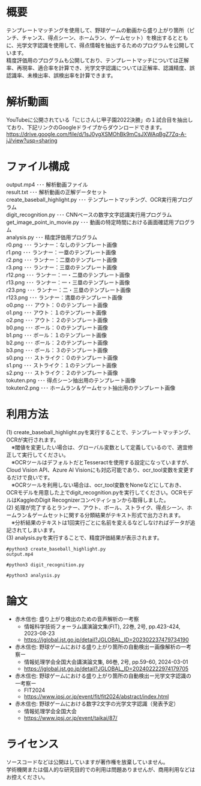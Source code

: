 # 概要
テンプレートマッチングを使用して、野球ゲームの動画から盛り上がり箇所（ピンチ、チャンス、得点シーン、ホームラン、ゲームセット）を検出するとともに、光学文字認識を使用して、得点情報を抽出するためのプログラムを公開しています。  
精度評価用のプログラムも公開しており、テンプレートマッチについては正解率、再現率、適合率を計算でき、光学文字認識については正解率、認識精度、誤認識率、未検出率、誤検出率を計算できます。  
  
# 解析動画
YouTubeに公開されている「にじさんじ甲子園2022決勝」の１試合目を抽出しており、下記リンクのGoogleドライブからダウンロードできます。  
https://drive.google.com/file/d/1sJ0ygXSMOhBk9mCsJXWAqBgZ7Zq-A-jJ/view?usp=sharing  
  
# ファイル構成
output.mp4 ･･･ 解析動画ファイル  
result.txt ･･･ 解析動画の正解データセット  
create_baseball_highlight.py ･･･ テンプレートマッチング、OCR実行用プログラム  
digit_recognition.py ･･･ CNNベースの数字文字認識実行用プログラム
get_image_point_in_movie.py ･･･ 動画の特定時間における画面確認用プログラム  
analysis.py ･･･ 精度評価用プログラム  
r0.png ･･･ ランナー：なしのテンプレート画像  
r1.png ･･･ ランナー：一塁のテンプレート画像  
r2.png ･･･ ランナー：二塁のテンプレート画像  
r3.png ･･･ ランナー：三塁のテンプレート画像  
r12.png ･･･ ランナー：一・二塁のテンプレート画像  
r13.png ･･･ ランナー：一・三塁のテンプレート画像  
r23.png ･･･ ランナー：二・三塁のテンプレート画像  
r123.png ･･･ ランナー：満塁のテンプレート画像  
o0.png ･･･ アウト：０のテンプレート画像  
o1.png ･･･ アウト：１のテンプレート画像  
o2.png ･･･ アウト：２のテンプレート画像  
b0.png ･･･ ボール：０のテンプレート画像  
b1.png ･･･ ボール：１のテンプレート画像  
b2.png ･･･ ボール：２のテンプレート画像  
b3.png ･･･ ボール：３のテンプレート画像  
s0.png ･･･ ストライク：０のテンプレート画像  
s1.png ･･･ ストライク：１のテンプレート画像  
s2.png ･･･ ストライク：２のテンプレート画像  
tokuten.png ･･･ 得点シーン抽出用のテンプレート画像  
tokuten2.png ･･･ ホームラン＆ゲームセット抽出用のテンプレート画像  
  
# 利用方法
(1) create_baseball_highlight.pyを実行することで、テンプレートマッチング、OCRが実行されます。  
　※閾値を変更したい場合は、グローバル変数として定義しているので、適宜修正して実行してください。  
　※OCRツールはデフォルトだとTesseractを使用する設定になっていますが、Cloud Vision API、Azure AI Visionにも対応可能であり、ocr_tool変数を変更するだけで良いです。  
　※OCRツールを利用しない場合は、ocr_tool変数をNoneなどにしておき、OCRモデルを用意した上でdigit_recognition.pyを実行してください。OCRモデルはKaggleのDigit Recognizerコンペティションから取得しました。  
(2) 処理が完了するとランナー、アウト、ボール、ストライク、得点シーン、ホームラン＆ゲームセットに関する分類結果がテキスト形式で出力されます。  
　※分析結果のテキストは1回実行ごとに名前を変えるなどしなければデータが追記されてしまいます。  
(3) analysis.pyを実行することで、精度評価結果が表示されます。  
  
```
#python3 create_baseball_highlight.py
output.mp4

#python3 digit_recognition.py

#python3 analysis.py
```
  
# 論文
- 赤木信也: 盛り上がり検出のための音声解析の一考察
  - 情報科学技術フォーラム講演論文集(FIT), 22巻, 2号, pp.423-424, 2023-08-23
  - https://jglobal.jst.go.jp/detail?JGLOBAL_ID=202302237479734190
- 赤木信也: 野球ゲームにおける盛り上がり箇所の自動検出ー画像解析の一考察ー
  - 情報処理学会全国大会講演論文集, 86巻, 2号, pp.59-60, 2024-03-01
  - https://jglobal.jst.go.jp/detail?JGLOBAL_ID=202402222974179705
- 赤木信也: 野球ゲームにおける盛り上がり箇所の自動検出ー光学文字認識の一考察ー
  - FIT2024
  - https://www.ipsj.or.jp/event/fit/fit2024/abstract/index.html
- 赤木信也: 野球ゲームにおける数字2文字の光学文字認識（発表予定）
  - 情報処理学会全国大会
  - https://www.ipsj.or.jp/event/taikai/87/
  
# ライセンス
ソースコードなどは公開はしていますが著作権を放棄していません。  
学術機関または個人的な研究目的での利用は問題ありませんが、商用利用などはお控えください。  
  
